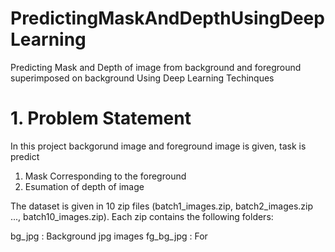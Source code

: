 # PredictingMaskAndDepthUsingDeepLearning
Predicting Mask and Depth of image from background and foreground superimposed on background Using Deep Learning Techinques

# 1. Problem Statement

In this project backgorund image and foreground image is given, task is predict

1. Mask Corresponding to the foreground
2. Esumation of depth of image

The dataset is given in 10 zip files (batch1_images.zip, batch2_images.zip ..., batch10_images.zip). Each zip contains the following folders:

bg_jpg : Background jpg images
fg_bg_jpg : For

